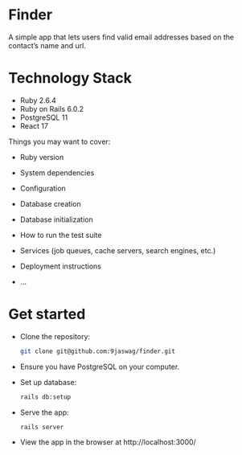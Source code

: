 # Finder

A simple app that lets users find valid email addresses based on the contact’s name and url.

# Technology Stack

- Ruby 2.6.4
- Ruby on Rails 6.0.2
- PostgreSQL 11
- React 17

Things you may want to cover:

- Ruby version

- System dependencies

- Configuration

- Database creation

- Database initialization

- How to run the test suite

- Services (job queues, cache servers, search engines, etc.)

- Deployment instructions

- ...

# Get started

- Clone the repository:

  ```sh
  git clone git@github.com:9jaswag/finder.git
  ```

- Ensure you have PostgreSQL on your computer.
- Set up database:
  ```sh
  rails db:setup
  ```
- Serve the app:
  ```sh
  rails server
  ```
- View the app in the browser at http://localhost:3000/
